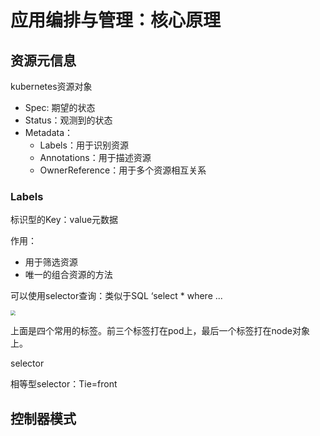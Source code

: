 

# 应用编排与管理：核心原理

## 资源元信息

kubernetes资源对象

* Spec: 期望的状态
* Status：观测到的状态
* Metadata：
  * Labels：用于识别资源
  * Annotations：用于描述资源
  * OwnerReference：用于多个资源相互关系

### Labels

标识型的Key：value元数据

作用：

* 用于筛选资源
* 唯一的组合资源的方法

可以使用selector查询：类似于SQL ‘select * where ...

<img src="../assets/k8s-labels.png" style="zoom:50%;" />

上面是四个常用的标签。前三个标签打在pod上，最后一个标签打在node对象上。

selector

相等型selector：Tie=front



## 控制器模式

